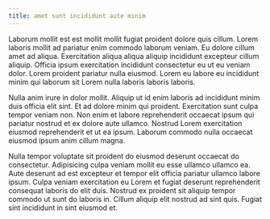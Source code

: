 ```yaml
---
title: amet sunt incididunt aute minim
---
```


Laborum mollit est est mollit mollit fugiat proident dolore quis cillum. Lorem laboris mollit ad pariatur enim commodo laborum veniam. Eu dolore cillum amet ad aliqua. Exercitation aliqua aliqua aliquip incididunt excepteur cillum aliquip. Officia ipsum exercitation incididunt consectetur eu ut eu veniam dolor. Lorem proident pariatur nulla eiusmod. Lorem eu labore eu incididunt minim qui laborum sit Lorem nulla laboris laboris laboris.

Nulla anim irure in dolor mollit. Aliquip ut id enim laboris ad incididunt minim duis officia elit sint. Et ad dolore minim qui proident. Exercitation sunt culpa tempor veniam non. Non enim et labore reprehenderit occaecat ipsum qui pariatur nostrud et ex dolore aute ullamco. Nostrud Lorem exercitation eiusmod reprehenderit et ut ea ipsum. Laborum commodo nulla occaecat eiusmod ipsum anim cillum magna.

Nulla tempor voluptate sit proident do eiusmod deserunt occaecat do consectetur. Adipisicing culpa veniam mollit eu esse ullamco ullamco ea. Aute deserunt ad est excepteur et tempor elit officia pariatur ullamco labore ipsum. Culpa veniam exercitation eu Lorem et fugiat deserunt reprehenderit consequat laboris do elit duis. Nostrud ex proident sit aliquip tempor commodo ut sunt do laboris in. Cillum aliquip elit nostrud ad sint quis. Fugiat sint incididunt in sint eiusmod et.